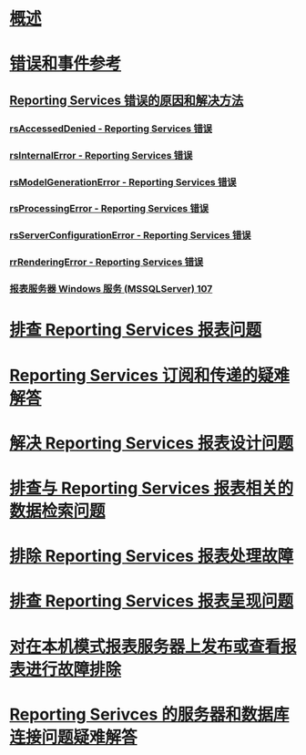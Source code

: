 # [概述](troubleshoot-reporting-services.md)  
# [错误和事件参考](errors-and-events-reference-reporting-services.md)  
## [Reporting Services 错误的原因和解决方法](cause-and-resolution-of-reporting-services-errors.md)  
### [rsAccessedDenied - Reporting Services 错误](rsaccesseddenied-reporting-services-error.md)  
### [rsInternalError - Reporting Services 错误](rsinternalerror-reporting-services-error.md)  
### [rsModelGenerationError - Reporting Services 错误](rsmodelgenerationerror-reporting-services-error.md)  
### [rsProcessingError - Reporting Services 错误](rsprocessingerror-reporting-services-error.md)  
### [rsServerConfigurationError - Reporting Services 错误](rsserverconfigurationerror-reporting-services-error.md)  
### [rrRenderingError - Reporting Services 错误](rrrenderingerror-reporting-services-error.md)  
### [报表服务器 Windows 服务 (MSSQLServer) 107](report-server-windows-service-mssqlserver-107.md)  
# [排查 Reporting Services 报表问题](troubleshoot-reporting-services-report-issues.md)  
# [Reporting Services 订阅和传递的疑难解答](troubleshoot-reporting-services-subscriptions-and-delivery.md)  
# [解决 Reporting Services 报表设计问题](troubleshoot-report-design-issues-with-reporting-services.md)  
# [排查与 Reporting Services 报表相关的数据检索问题](troubleshoot-data-retrieval-issues-with-reporting-services-reports.md)  
# [排除 Reporting Services 报表处理故障](troubleshoot-processing-of-reporting-services-reports.md)  
# [排查 Reporting Services 报表呈现问题](troubleshoot-reporting-services-report-rendering-issues.md)  
# [对在本机模式报表服务器上发布或查看报表进行故障排除](troubleshoot-publishing-or-viewing-a-report-on-a-native-mode-report-server.md)  
# [Reporting Serivces 的服务器和数据库连接问题疑难解答](troubleshoot-server-and-database-connection-problems-with-reporting-services.md)  
